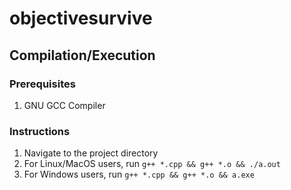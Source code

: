 # objectivesurvive

## Compilation/Execution

### Prerequisites

1. GNU GCC Compiler

### Instructions

1. Navigate to the project directory
2. For Linux/MacOS users, run ```g++ *.cpp && g++ *.o && ./a.out```
3. For Windows users, run ```g++ *.cpp && g++ *.o && a.exe```
